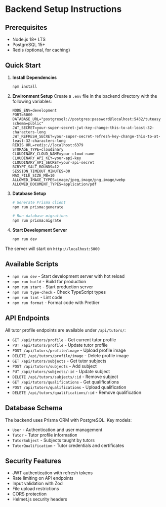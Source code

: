 # Backend Setup Instructions

## Prerequisites

- Node.js 18+ LTS
- PostgreSQL 15+
- Redis (optional, for caching)

## Quick Start

1. **Install Dependencies**
   ```bash
   npm install
   ```

2. **Environment Setup**
   Create a `.env` file in the backend directory with the following variables:
   ```env
   NODE_ENV=development
   PORT=5000
   DATABASE_URL="postgresql://postgres:password@localhost:5432/tuteasy_dev?schema=public"
   JWT_SECRET=your-super-secret-jwt-key-change-this-to-at-least-32-characters-long
   JWT_REFRESH_SECRET=your-super-secret-refresh-key-change-this-to-at-least-32-characters-long
   REDIS_URL=redis://localhost:6379
   STORAGE_TYPE=cloudinary
   CLOUDINARY_CLOUD_NAME=your-cloud-name
   CLOUDINARY_API_KEY=your-api-key
   CLOUDINARY_API_SECRET=your-api-secret
   BCRYPT_SALT_ROUNDS=12
   SESSION_TIMEOUT_MINUTES=30
   MAX_FILE_SIZE_MB=10
   ALLOWED_IMAGE_TYPES=image/jpeg,image/png,image/webp
   ALLOWED_DOCUMENT_TYPES=application/pdf
   ```

3. **Database Setup**
   ```bash
   # Generate Prisma client
   npm run prisma:generate
   
   # Run database migrations
   npm run prisma:migrate
   ```

4. **Start Development Server**
   ```bash
   npm run dev
   ```

The server will start on `http://localhost:5000`

## Available Scripts

- `npm run dev` - Start development server with hot reload
- `npm run build` - Build for production
- `npm run start` - Start production server
- `npm run type-check` - Check TypeScript types
- `npm run lint` - Lint code
- `npm run format` - Format code with Prettier

## API Endpoints

All tutor profile endpoints are available under `/api/tutors/`:

- `GET /api/tutors/profile` - Get current tutor profile
- `PUT /api/tutors/profile` - Update tutor profile
- `POST /api/tutors/profile/image` - Upload profile image
- `DELETE /api/tutors/profile/image` - Delete profile image
- `GET /api/tutors/subjects` - Get tutor subjects
- `POST /api/tutors/subjects` - Add subject
- `PUT /api/tutors/subjects/:id` - Update subject
- `DELETE /api/tutors/subjects/:id` - Remove subject
- `GET /api/tutors/qualifications` - Get qualifications
- `POST /api/tutors/qualifications` - Upload qualification
- `DELETE /api/tutors/qualifications/:id` - Remove qualification

## Database Schema

The backend uses Prisma ORM with PostgreSQL. Key models:

- `User` - Authentication and user management
- `Tutor` - Tutor profile information
- `TutorSubject` - Subjects taught by tutors
- `TutorQualification` - Tutor credentials and certificates

## Security Features

- JWT authentication with refresh tokens
- Rate limiting on API endpoints
- Input validation with Zod
- File upload restrictions
- CORS protection
- Helmet.js security headers 